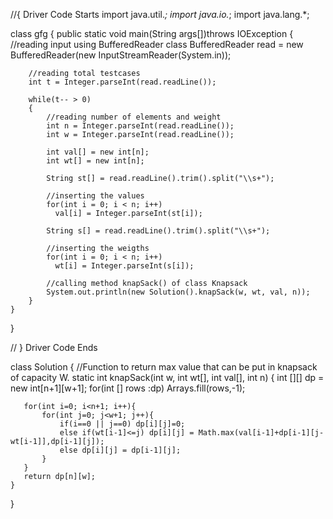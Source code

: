//{ Driver Code Starts
import java.util.*;
import java.io.*;
import java.lang.*;

class gfg
{
    public static void main(String args[])throws IOException
    {
        //reading input using BufferedReader class
        BufferedReader read = new BufferedReader(new InputStreamReader(System.in));
        
        //reading total testcases
        int t = Integer.parseInt(read.readLine());
        
        while(t-- > 0)
        {
            //reading number of elements and weight
            int n = Integer.parseInt(read.readLine());
            int w = Integer.parseInt(read.readLine());
            
            int val[] = new int[n];
            int wt[] = new int[n];
            
            String st[] = read.readLine().trim().split("\\s+");
            
            //inserting the values
            for(int i = 0; i < n; i++)
              val[i] = Integer.parseInt(st[i]);
             
            String s[] = read.readLine().trim().split("\\s+"); 
            
            //inserting the weigths
            for(int i = 0; i < n; i++)
              wt[i] = Integer.parseInt(s[i]);
              
            //calling method knapSack() of class Knapsack
            System.out.println(new Solution().knapSack(w, wt, val, n));
        }
    }
}




// } Driver Code Ends


class Solution 
{ 
    //Function to return max value that can be put in knapsack of capacity W.
    static int knapSack(int w, int wt[], int val[], int n) 
    { 
       int [][] dp = new int[n+1][w+1];
       for(int [] rows :dp) Arrays.fill(rows,-1);
       
       for(int i=0; i<n+1; i++){
           for(int j=0; j<w+1; j++){
               if(i==0 || j==0) dp[i][j]=0;
               else if(wt[i-1]<=j) dp[i][j] = Math.max(val[i-1]+dp[i-1][j-wt[i-1]],dp[i-1][j]);
               else dp[i][j] = dp[i-1][j];
           }
       }
       return dp[n][w];
    } 
}


